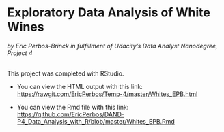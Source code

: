 # Exploratory Data Analysis of White Wines
 
_by Eric Perbos-Brinck in fulfillment of Udacity’s Data Analyst Nanodegree, Project 4_  
</br>

This project was completed with RStudio.

- You can view the HTML output with this link: https://rawgit.com/EricPerbos/Temp-4/master/Whites_EPB.html

- You can view the Rmd file with this link: https://github.com/EricPerbos/DAND-P4_Data_Analysis_with_R/blob/master/Whites_EPB.Rmd
